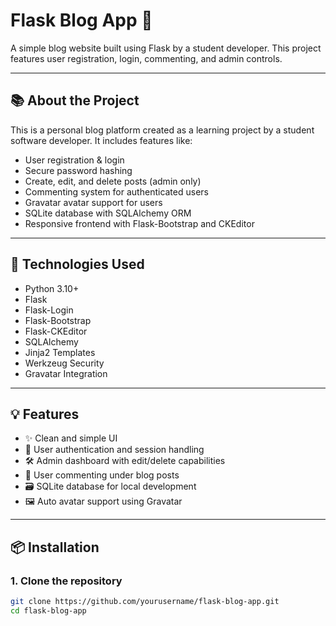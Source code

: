 # Flask Blog App 📝

A simple blog website built using Flask by a student developer. This project features user registration, login, commenting, and admin controls.

---

## 📚 About the Project

This is a personal blog platform created as a learning project by a student software developer. It includes features like:

- User registration & login
- Secure password hashing
- Create, edit, and delete posts (admin only)
- Commenting system for authenticated users
- Gravatar avatar support for users
- SQLite database with SQLAlchemy ORM
- Responsive frontend with Flask-Bootstrap and CKEditor

---

## 🚀 Technologies Used

- Python 3.10+
- Flask
- Flask-Login
- Flask-Bootstrap
- Flask-CKEditor
- SQLAlchemy
- Jinja2 Templates
- Werkzeug Security
- Gravatar Integration

---

## 💡 Features

- ✨ Clean and simple UI
- 🔐 User authentication and session handling
- 🛠 Admin dashboard with edit/delete capabilities
- 💬 User commenting under blog posts
- 🗃 SQLite database for local development
- 🖼 Auto avatar support using Gravatar

---

## 📦 Installation

### 1. Clone the repository
```bash
git clone https://github.com/yourusername/flask-blog-app.git
cd flask-blog-app
